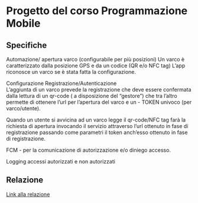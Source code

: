 <h1>Progetto del corso Programmazione Mobile</h1>
<h2>Specifiche</h2>
Automazione/ apertura varco (configurabile per più posizioni)
Un varco è caratterizzato dalla posizione GPS e da un codice (QR e/o NFC tag)
L’app riconosce un varco se è stata fatta la configurazione. 

Configurazione 
Registrazione/Autenticazione  
L’aggiunta di un varco prevede la registrazione che deve essere  confermata dalla lettura di un qr-code ( a disposizione del “gestore”) che tra l’altro permette di ottenere l’url per l’apertura del varco e un -  TOKEN univoco (per varco/utente).

Quando un utente si avvicina ad un varco legge il qr-code/NFC tag  farà la richiesta di apertura invocando il servizio attraverso l’url ottenuto in fase di registrazione passando come parametri il token anch’esso ottenuto  in fase di registrazione.

FCM - per la comunicazione di autorizzazione e/o diniego accesso.

Logging accessi autorizzati e non autorizzati

<h2>Relazione</h2>
<a href="https://github.com/patricknicolosi/smartkeys/files/11452753/Relazione.pdf" target="_blank">Link alla relazione</a>
